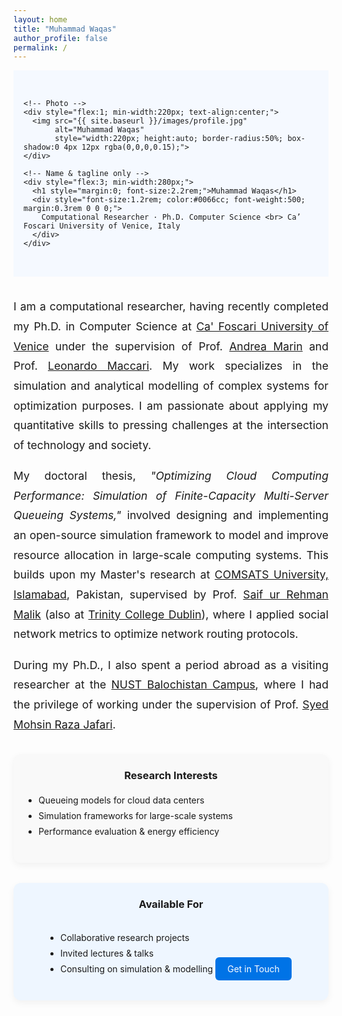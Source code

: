 ```yaml
---
layout: home
title: "Muhammad Waqas"
author_profile: false
permalink: /
---
```


<!-- HERO SECTION -->
<div style="background:#f5f9ff; padding:2rem 1rem; margin-bottom:2rem;">

  <div style="display:flex; flex-wrap:wrap; align-items:center; gap:2rem; max-width:1000px; margin:0 auto;">

    <!-- Photo -->
    <div style="flex:1; min-width:220px; text-align:center;">
      <img src="{{ site.baseurl }}/images/profile.jpg"
           alt="Muhammad Waqas"
           style="width:220px; height:auto; border-radius:50%; box-shadow:0 4px 12px rgba(0,0,0,0.15);">
    </div>

    <!-- Name & tagline only -->
    <div style="flex:3; min-width:280px;">
      <h1 style="margin:0; font-size:2.2rem;">Muhammad Waqas</h1>
      <div style="font-size:1.2rem; color:#0066cc; font-weight:500; margin:0.3rem 0 0 0;">
        Computational Researcher · Ph.D. Computer Science <br> Ca’ Foscari University of Venice, Italy
      </div>
    </div>

  </div>
</div>

<!-- INTRO SECTION -->
<div style="max-width:900px; margin:2rem auto; font-size:1.1rem; line-height:1.8; text-align:justify;">
  <p>
    I am a computational researcher, having recently completed my Ph.D. in Computer Science at
    <a href="https://www.unive.it/">Ca' Foscari University of Venice</a> under the supervision of
    Prof. <a href="https://www.unive.it/data/people/5592332">Andrea Marin</a> and
    Prof. <a href="https://www.unive.it/data/people/21550550">Leonardo Maccari</a>.
    My work specializes in the simulation and analytical modelling of complex systems for optimization purposes.
    I am passionate about applying my quantitative skills to pressing challenges at the intersection of technology and society.
  </p>

  <p>
    My doctoral thesis,
    <em>"Optimizing Cloud Computing Performance: Simulation of Finite-Capacity Multi-Server Queueing Systems,"</em>
    involved designing and implementing an open-source simulation framework to model and improve resource allocation in large-scale computing systems.
    This builds upon my Master's research at
    <a href="https://islamabad.comsats.edu.pk/">COMSATS University, Islamabad</a>, Pakistan,
    supervised by Prof. <a href="https://ww2.comsats.edu.pk/faculty/FacultyDetails.aspx?Uid=280">Saif ur Rehman Malik</a>
    (also at <a href="https://www.tcd.ie/scss/people/academic-staff/sumalik/">Trinity College Dublin</a>),
    where I applied social network metrics to optimize network routing protocols.
  </p>

  <p>
    During my Ph.D., I also spent a period abroad as a visiting researcher at the
    <a href="https://nbc.nust.edu.pk/">NUST Balochistan Campus</a>, where I had the privilege of working under the supervision of
    Prof. <a href="https://nbc.nust.edu.pk/faculty/muhammad-mohsin-raza-jafri/">Syed Mohsin Raza Jafari</a>.
  </p>
</div>


<!-- TWO CARDS -->
<div style="display:flex; flex-wrap:wrap; gap:2rem; margin:2rem auto; max-width:900px;">

  <!-- Research Interests -->
  <div style="flex:1; min-width:250px; background:#f9f9f9; padding:1.5rem; border-radius:12px; box-shadow:0 4px 12px rgba(0,0,0,0.05);">
    <h3 style="margin-top:0; text-align:center;">Research Interests</h3>
    <ul style="padding-left:1rem; line-height:1.8;">
      <li>Queueing models for cloud data centers</li>
      <li>Simulation frameworks for large-scale systems</li>
      <li>Performance evaluation &amp; energy efficiency</li>
    </ul>
  </div>

  <!-- Availability -->
  <div style="flex:1; min-width:250px; background:#eef6ff; padding:1.5rem; border-radius:12px; box-shadow:0 4px 12px rgba(0,0,0,0.05); text-align:center;">
    <h3 style="margin-top:0;">Available For</h3>
    <ul style="padding-left:1rem; text-align:left; line-height:1.8; display:inline-block;">
      <li>Collaborative research projects</li>
      <li>Invited lectures &amp; talks</li>
      <li>Consulting on simulation &amp; modelling</li>
    </ul>
    <a href="/contact/" class="btn" style="display:inline-block; margin-top:1rem; background:#0073e6; color:#fff; padding:0.6rem 1.2rem; border-radius:6px; text-decoration:none;">Get in Touch</a>
  </div>

</div>
